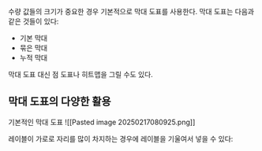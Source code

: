 
수량 값들의 크기가 중요한 경우 기본적으로 막대 도표를 사용한다. 막대 도표는 다음과 같은 것들이 있다:
- 기본 막대
- 묶은 막대
- 누적 막대

막대 도표 대신 점 도표나 히트맵을 그릴 수도 있다.

## 막대 도표의 다양한 활용
기본적인 막대 도표
![[Pasted image 20250217080925.png]]

레이블이 가로로 자리를 많이 차지하는 경우에 레이블을 기울여서 넣을 수 있다:
